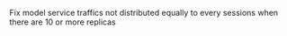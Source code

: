 Fix model service traffics not distributed equally to every sessions when there are 10 or more replicas
